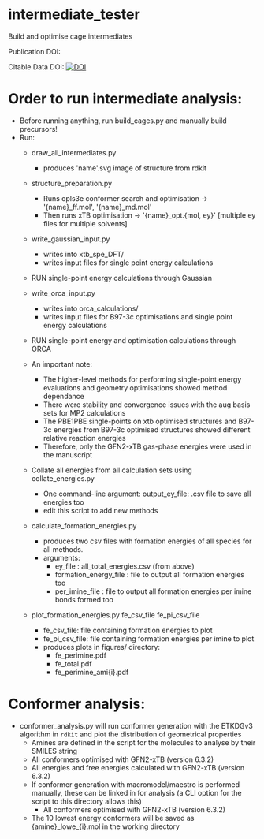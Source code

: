 # intermediate_tester
Build and optimise cage intermediates

Publication DOI:

Citable Data DOI:
[![DOI](https://zenodo.org/badge/DOI/10.5281/zenodo.6790519.svg)](https://doi.org/10.5281/zenodo.6790519)


# Order to run intermediate analysis:
* Before running anything, run build_cages.py and manually build precursors!
* Run:
    * draw_all_intermediates.py
        * produces 'name'.svg image of structure from rdkit

    * structure_preparation.py
        * Runs opls3e conformer search and optimisation -> '{name}_ff.mol', '{name}_md.mol'
        * Then runs xTB optimisation -> '{name}_opt.{mol, ey}' [multiple ey files for multiple solvents]

    * write_gaussian_input.py
        * writes into xtb_spe_DFT/
        * writes input files for single point energy calculations

    * RUN single-point energy calculations through Gaussian

    * write_orca_input.py
        * writes into orca_calculations/
        * writes input files for B97-3c optimisations and single point energy calculations

    * RUN single-point energy and optimisation calculations through ORCA

    * An important note:
        * The higher-level methods for performing single-point energy evaluations and geometry optimisations showed method dependance
        * There were stability and convergence issues with the aug basis sets for MP2 calculations
        * The PBE1PBE single-points on xtb optimised structures and B97-3c energies from B97-3c optimised structures showed different relative reaction energies
        * Therefore, only the GFN2-xTB gas-phase energies were used in the manuscript

    * Collate all energies from all calculation sets using collate_energies.py
        * One command-line argument: output_ey_file: .csv file to save all energies too
        * edit this script to add new methods

    * calculate_formation_energies.py
        * produces two csv files with formation energies of all species for all methods.
        * arguments:
            * ey_file : all_total_energies.csv (from above)
            * formation_energy_file : file to output all formation energies too
            * per_imine_file : file to output all formation energies per imine bonds formed too

    * plot_formation_energies.py fe_csv_file fe_pi_csv_file
        * fe_csv_file: file containing formation energies to plot
        * fe_pi_csv_file: file containing formation energies per imine to plot
        * produces plots in figures/ directory:
            * fe_perimine.pdf
            * fe_total.pdf
            * fe_perimine_ami{i}.pdf

# Conformer analysis:
* conformer_analysis.py will run conformer generation with the ETKDGv3 algorithm in `rdkit` and plot the distribution of geometrical properties
    * Amines are defined in the script for the molecules to analyse by their SMILES string
    * All conformers optimised with GFN2-xTB (version 6.3.2)
    * All energies and free energies calculated with GFN2-xTB (version 6.3.2)
    * If conformer generation with macromodel/maestro is performed manually, these can be linked in for analysis (a CLI option for the script to this directory allows this)
        * All conformers optimised with GFN2-xTB (version 6.3.2)
    * The 10 lowest energy conformers will be saved as {amine}\_lowe\_{i}.mol in the working directory
